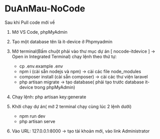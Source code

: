 # DuAnMau-NoCode

Sau khi Pull code mới về
  1. Mở VS Code, phpMyAdmin
  
  2. Tạo một database tên là it-device ở Phpmyadmin
  
  3. Mở terminal(Bấm chuột phải vào thư mục dự án [ nocode-itdevice ] -> Open in Integrated Terminal) chạy lệnh theo thứ tự:
     * cp .env.example .env
     * npm i (cài sẵn nodejs và npm) -> cài các file node_modules
     * composer install (cài sẵn composer) -> cài các thư viện laravel
     * php artisan migrate -> tạo database( phải tạo trước database it-device trong phpMyAdmin)
  4. Chạy lệnh: php artisan key:generate

  5. Khởi chạy dự án( mở 2 terminal chạy cùng lúc 2 lệnh dưới)
     * npm run dev
     * php artisan serve
  6. Vào URL: 127.0.0.1:8000 -> tạo tài khoản mới, vào link Administrator
